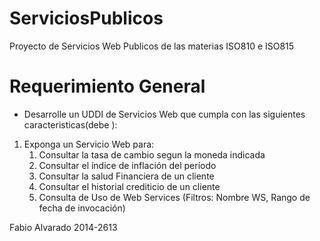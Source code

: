﻿# ServiciosPublicos
Proyecto de Servicios Web Publicos de las materias ISO810 e ISO815

# Requerimiento General
- Desarrolle un UDDI de Servicios Web que cumpla con las siguientes caracteristicas(debe ):
1. Exponga un Servicio Web para:
    1. Consultar la tasa de cambio segun la moneda indicada
    1. Consultar el índice de inflación del período
    1. Consultar la salud Financiera de un cliente
    1. Consultar el historial crediticio de un cliente
    1. Consulta de Uso de Web Services (Filtros: Nombre WS, Rango de fecha de invocación)










Fabio Alvarado 2014-2613